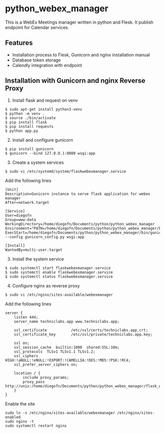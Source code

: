 # python_webex_manager

This is a WebEx Meetings manager written in python and Flesk. It publish endpoint for Calendar services.

## Features
- Installation process to Flesk, Gunicorn and nginx installation manual
- Database token storage
- Calendly integration with endpoint

## Installation with Gunicorn and nginx Reverse Proxy

1. Install flask and request on venv
```Shell
$ sudo apt-get install python3-venv
$ python -m venv .
$ source ./bin/activate
$ pip install flask
$ pip install requests
$ python app.py
```

2. Install and configure gunicorn
```Shell
$ pip install gunicorn
$ gunicorn --bind 127.0.0.1:8080 wsgi:app
```

3. Create a system services
```Shell
$ sudo vi /etc/systemd/system/flaskwebexmanager.service
```

Add the following lines
```
[Unit]
Description=Gunicorn instance to serve flask application for webex manager
After=network.target

[Service]
User=diegofn
Group=www-data
WorkingDirectory=/home/diegofn/Documents/python/python_webex_manager
Environment="PATH=/home/diegofn/Documents/python/python_webex_manager/bin"
ExecStart=/home/diegofn/Documents/python/python_webex_manager/bin/gunicorn --config gunicorn_config.py wsgi:app

[Install]
WantedBy=multi-user.target
```

3. Install the system service
```Shell
$ sudo systemctl start flaskwebexmanager.service
$ sudo systemctl enable flaskwebexmanager.service
$ sudo systemctl status flaskwebexmanager.service
```

4. Configure nginx as reverse proxy
```Shell
$ sudo vi /etc/nginx/sites-available/webexmanager
```

Add the following lines
```
server {
    listen 444;
    server_name techniclabs.app www.techniclabs.app;

    ssl_certificate           /etc/ssl/certs/techniclabs.app.crt;
    ssl_certificate_key       /etc/ssl/private/techniclabs.app.key;

    ssl on;
    ssl_session_cache  builtin:1000  shared:SSL:10m;
    ssl_protocols  TLSv1 TLSv1.1 TLSv1.2;
    ssl_ciphers HIGH:!aNULL:!eNULL:!EXPORT:!CAMELLIA:!DES:!MD5:!PSK:!RC4;
    ssl_prefer_server_ciphers on;

    location / {
        include proxy_params;
        proxy_pass http://unix:/home/diegofn/Documents/python/python_webex_manager/flask_webex_manager.sock;
    }
}
```

Enable the site
```Shell
sudo ln -s /etc/nginx/sites-available/webexmanager /etc/nginx/sites-enabled
sudo nginx -t
sudo systemctl restart nginx
```

